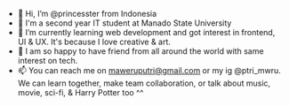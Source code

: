 - 👋 Hi, I’m @princesster from Indonesia
- 👀 I'm a second year IT student at Manado State University
- 🌱 I’m currently learning web development and got interest in frontend, UI & UX. It's because I love creative & art.
- 💞️ I am so happy to have friend from all around the world with same interest on tech.
- 📫 You can reach me on maweruputri@gmail.com or my ig @ptri_mwru. We can learn together, make team collaboration, or talk about music, movie, sci-fi, & Harry Potter too ^^
<!---
princesster/princesster is a ✨ special ✨ repository because its `README.md` (this file) appears on your GitHub profile.
You can click the Preview link to take a look at your changes.
--->
